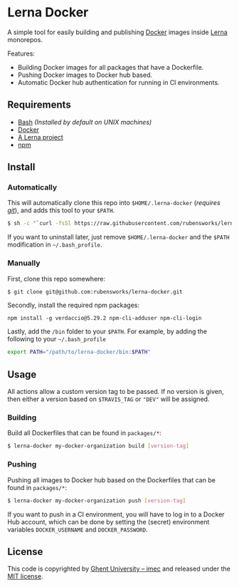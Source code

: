 # Lerna Docker

A simple tool for easily building and publishing [Docker](https://www.docker.com/) images inside [Lerna](https://lerna.js.org/) monorepos.

Features:
* Building Docker images for all packages that have a Dockerfile.
* Pushing Docker images to Docker hub based.
* Automatic Docker hub authentication for running in CI environments.

## Requirements

* [Bash](https://www.gnu.org/software/bash/) _(Installed by default on UNIX machines)_
* [Docker](https://www.docker.com/)
* [A Lerna project](https://lerna.js.org/)
* [npm](https://www.npmjs.com/)

## Install

### Automatically

This will automatically clone this repo into `$HOME/.lerna-docker` (_requires [git](https://git-scm.com/)_),
and adds this tool to your `$PATH`.

```bash
$ sh -c "`curl -fsSl https://raw.githubusercontent.com/rubensworks/lerna-docker/master/install.sh`"
```

If you want to uninstall later, just remove `$HOME/.lerna-docker` and the `$PATH` modification in `~/.bash_profile`.

### Manually

First, clone this repo somewhere:

```bash
$ git clone git@github.com:rubensworks/lerna-docker.git
```

Secondly, install the required npm packages:

```
npm install -g verdaccio@5.29.2 npm-cli-adduser npm-cli-login
```

Lastly, add the `/bin` folder to your `$PATH`.
For example, by adding the following to your `~/.bash_profile`

```bash
export PATH="/path/to/lerna-docker/bin:$PATH"
```

## Usage

All actions allow a custom version tag to be passed.
If no version is given, then either a version based on `$TRAVIS_TAG` or `"DEV"` will be assigned.

### Building

Build all Dockerfiles that can be found in `packages/*`:

```bash
$ lerna-docker my-docker-organization build [version-tag]
```

### Pushing

Pushing all images to Docker hub based on the Dockerfiles that can be found in `packages/*`:

```bash
$ lerna-docker my-docker-organization push [version-tag]
```

If you want to push in a CI environment,
you will have to log in to a Docker Hub account,
which can be done by setting the (secret) environment variables `DOCKER_USERNAME` and `DOCKER_PASSWORD`.

## License
This code is copyrighted by [Ghent University – imec](http://idlab.ugent.be/)
and released under the [MIT license](http://opensource.org/licenses/MIT).
